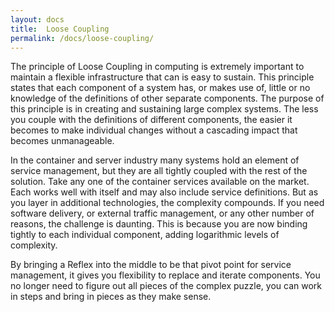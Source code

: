 ```yaml
---
layout: docs
title:  Loose Coupling
permalink: /docs/loose-coupling/
---
```

The principle of Loose Coupling in computing is extremely important to maintain a flexible infrastructure that can is easy to sustain.  This principle states that each component of a system has, or makes use of, little or no knowledge of the definitions of other separate components.  The purpose of this principle is in creating and sustaining large complex systems.  The less you couple with the definitions of different components, the easier it becomes to make individual changes without a cascading impact that becomes unmanageable.

In the container and server industry many systems hold an element of service management, but they are all tightly coupled with the rest of the solution.  Take any one of the container services available on the market.  Each works well with itself and may also include service definitions.  But as you layer in additional technologies, the complexity compounds.  If you need software delivery, or external traffic management, or any other number of reasons, the challenge is daunting.  This is because you are now binding tightly to each individual component, adding logarithmic levels of complexity.

By bringing a Reflex into the middle to be that pivot point for service management, it gives you flexibility to replace and iterate components.  You no longer need to figure out all pieces of the complex puzzle, you can work in steps and bring in pieces as they make sense.

